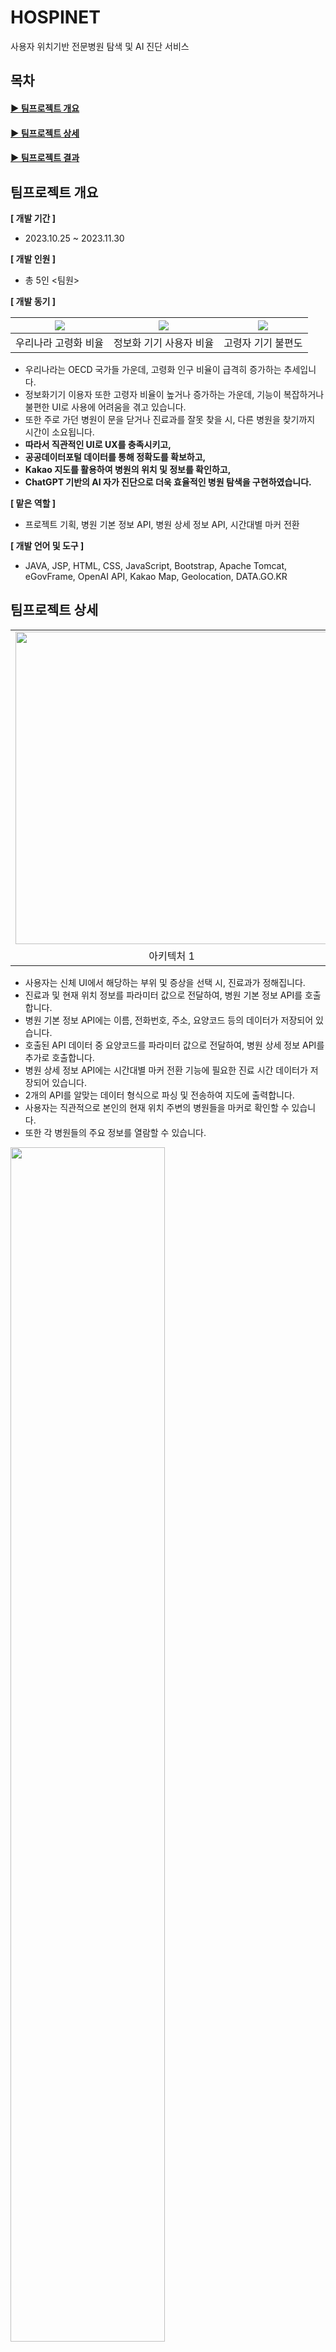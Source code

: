 # HOSPINET
사용자 위치기반 전문병원 탐색 및 AI 진단 서비스

## 목차
#### [▶ 팀프로젝트 개요](#팀프로젝트-개요)   
#### [▶ 팀프로젝트 상세](#팀프로젝트-상세)   
#### [▶ 팀프로젝트 결과](#팀프로젝트-결과)

## 팀프로젝트 개요
**[ 개발 기간 ]**   
- 2023.10.25 ~ 2023.11.30

**[ 개발 인원 ]**
- 총 5인 <팀원>

**[ 개발 동기 ]**

|<img src="https://github.com/user-attachments/assets/aee81e4f-c29c-4459-90d8-1223d079239a"/>|<img src="https://github.com/user-attachments/assets/2822e807-7a79-44c4-bf2a-bf649edb28c7" />|<img src="https://github.com/user-attachments/assets/715bfcbb-1393-4150-94f1-cb742c8e25cd"/>|
|:---:|:---:|:---:|
|우리나라 고령화 비율|정보화 기기 사용자 비율|고령자 기기 불편도|

- 우리나라는 OECD 국가들 가운데, 고령화 인구 비율이 급격히 증가하는 추세입니다.
- 정보화기기 이용자 또한 고령자 비율이 높거나 증가하는 가운데, 기능이 복잡하거나 불편한 UI로 사용에 어려움을 겪고 있습니다.
- 또한 주로 가던 병원이 문을 닫거나 진료과를 잘못 찾을 시, 다른 병원을 찾기까지 시간이 소요됩니다.
- **따라서 직관적인 UI로 UX를 충족시키고,**
- **공공데이터포털 데이터를 통해 정확도를 확보하고,**
- **Kakao 지도를 활용하여 병원의 위치 및 정보를 확인하고,**
- **ChatGPT 기반의 AI 자가 진단으로 더욱 효율적인 병원 탐색을 구현하였습니다.**

**[ 맡은 역할 ]**
- 프로젝트 기획, 병원 기본 정보 API, 병원 상세 정보 API, 시간대별 마커 전환

**[ 개발 언어 및 도구 ]**
- JAVA, JSP, HTML, CSS, JavaScript, Bootstrap, Apache Tomcat, eGovFrame, OpenAI API, Kakao Map, Geolocation, DATA.GO.KR

## 팀프로젝트 상세
<table>
  <tbody>
    <tr align="center">
      <td><img src="https://github.com/user-attachments/assets/2e2afd2f-eae1-49d0-98e3-fcb581594bf4" width="500" /></td>
    </tr>
    <tr align="center">
      <td>아키텍처 1</td>
    </tr>
  </tbody>
</table>

- 사용자는 신체 UI에서 해당하는 부위 및 증상을 선택 시, 진료과가 정해집니다.
- 진료과 및 현재 위치 정보를 파라미터 값으로 전달하여, 병원 기본 정보 API를 호출합니다.
- 병원 기본 정보 API에는 이름, 전화번호, 주소, 요양코드 등의 데이터가 저장되어 있습니다.
- 호출된 API 데이터 중 요양코드를 파라미터 값으로 전달하여, 병원 상세 정보 API를 추가로 호출합니다.
- 병원 상세 정보 API에는 시간대별 마커 전환 기능에 필요한 진료 시간 데이터가 저장되어 있습니다.
- 2개의 API를 알맞는 데이터 형식으로 파싱 및 전송하여 지도에 출력합니다.
- 사용자는 직관적으로 본인의 현재 위치 주변의 병원들을 마커로 확인할 수 있습니다.
- 또한 각 병원들의 주요 정보를 열람할 수 있습니다.

<img src="https://github.com/user-attachments/assets/8aee4601-32c7-4598-bc6a-b1722d22ec58"  width="70%" />

- OpenAI API를 활용하여 사용자의 자가 진단을 도와주는 AI 챗봇입니다.
- 버튼 또는 채팅으로 증상을 작성 시, 해당 정보를 파라미터 값으로 전달하여 OpenAI API를 호출합니다.
- OpenAI API를 통해 ChatGPT가 진단한 정보는 JSON 형태로 응답하고, 프롬프트 설정에 맞춰 필요한 값을 추출합니다.
- 추출된 값은 String 형태로 전송되고, 해당 정보를 화면에 출력합니다

## 팀프로젝트 결과
### ※ 메인 페이지
|<img src="https://github.com/user-attachments/assets/a0b6b344-559d-4b72-bf97-42e77e411ab6" />|<img src="https://github.com/user-attachments/assets/d8e98f84-65e4-4320-8ecd-86a6deb77a64" width="1800" />|<img src="https://github.com/user-attachments/assets/0154edfd-663c-4068-8b40-93070f29f94c" />|
|:---:|:---:|:---:|
|신체 UI|증상 선택 UI|지도 UI|

<table align="center">
  <tbody>
    <tr align="center">
      <td><img src="https://github.com/user-attachments/assets/5f663345-4ef3-4408-b232-a27f7d887eed" width="300" /></td>
      <td><img src="https://github.com/user-attachments/assets/124fc33a-d2f1-470e-90de-84cf5419a9f9" width="300" /></td>
    </tr>
    <tr align="center">
      <td>성별 전환</td>
      <td>전후면 전환</td>
    </tr>
  </tbody>
</table>

- 실제 사람의 신체를 표현한 UI를 통해 직관성을 강화했습니다.
- 각 부위를 선택 시, 증상 선택 화면으로 전환됩니다.
- 해당 부위에 대한 증상 목록을 확인할 수 있으며, 해당하는 증상을 선택할 수 있습니다.
- 증상 선택 후 완료 시, 자동으로 지도 화면으로 이동합니다.
- 현재 사용자의 위치를 파란색 마커로 확인할 수 있습니다.
- 사용자의 위치를 기준으로, 증상을 진단할 수 있는 병원들의 위치 및 정보를 확인할 수 있습니다.
- 성별 및 전후면 전환으로 추가 부위 및 증상을 선택할 수 있습니다. 

### ※ AI 챗봇
<img src="https://github.com/user-attachments/assets/5b1c75da-0033-4c77-9e54-77e42b214468"  width="45%" />
<img src="https://github.com/user-attachments/assets/5b36997e-4380-4ca8-bda0-7124a282d2da"  height="250" />
<img src="https://github.com/user-attachments/assets/bc9b7be5-8c6c-47f3-9255-4832fd15f56c"  height="250" />
<img src="https://github.com/user-attachments/assets/63994e4f-cc87-4a26-96ce-bcdb295b70e0"  height="250" />

- 우측 상단 챗봇 버튼을 통해 활성화 및 비활성화할 수 있습니다.
- 정확한 진료과만 선별될 수 있도록 프롬프트를 지정하였습니다.
- 사용자는 버튼 또는 채팅을 통해 자신의 증상 정보를 전달합니다.
- 증상에 대해 ChatGPT가 진단한 정보는 JSON 형태로 전송되어 필요한 정보만을 추출한 후 String 형태로 전송됩니다.
- 전송된 해당 정보는 화면에 출력되도록 구현하였습니다.
- 숨기기/보이기 버튼을 통해 증상 버튼을 활성화 및 비활성화할 수 있습니다.
- +/- 버튼을 통해 글자 크기를 조절할 수 있습니다.

### ※ 병원 정보 API
<img src="https://github.com/user-attachments/assets/70e7c85a-4191-49c3-bf5d-85f3b7d1418d"  width="45%" />

- 기본 정보 API를 활용하여 전문 병원의 위치를 보여줍니다.
- 사용자의 위치 정보와 진료과를 파라미터 값으로 XML 형태의 병원 기본 정보 API를 호출하였습니다.
- 해당 데이터를 JSOUP 라이브러리로 파싱하여 각 병원의 이름, 주소, 전화번호, 그리고 요양코드를 추출하였습니다.
- 추출한 정보들은 카카오 지도에서 병원 마커를 클릭하면 확인할 수 있도록 구현하였습니다.

<img src="https://github.com/user-attachments/assets/0b8222c3-e3f7-46a2-8c0e-9ecdbc32ad4c"  width="45%" />

- 상세 정보 API를 활용하여 해당 병원의 상세 정보를 보여줍니다.
- 이전에 기본 정보 API에서 추출한 요양코드를 파라미터 값으로 하여, JSON 형태의 병원 상세 정보 API를 호출하였습니다.
- 해당 데이터를 JSOUP 및 JSON-SIMPLE 라이브러리로 파싱하여 각 병원의 주요 정보와 진료 시간을 추출하였습니다.
- 추출한 진료 시간은 각 병원 마커에 마우스를 올려두면 확인할 수 있도록 구현하였습니다.

### ※ 병원 마커 전환
<img src="https://github.com/user-attachments/assets/b3bb91d9-bf4b-4f74-b79e-518ab0ba4db6"  width="45%" />
<img src="https://github.com/user-attachments/assets/4172338a-63a4-45cc-a8c7-0e7ef64b8735"  width="45%" />

- 탐색한 시간대별로 해당 시간대에 운영 중인 전문 병원들을 직관적으로 확인할 수 있습니다.
- 병원 상세 정보 API에서 추출한 진료 시간 데이터를 활용하였습니다.
- 각 병원마다 진료 중인 경우에는 초록색 마커로 표시가 되게 구현하였습니다.
- 진료를 할 수 없는 시간대인 경우에는 빨간색 마커로 표시가 되게 구현하였습니다.

### ※ 건강 퀴즈
<img src="https://github.com/user-attachments/assets/25032a82-2e7e-4f45-8c12-0e6c488d8dd3"  width="45%" />
<img src="https://github.com/user-attachments/assets/9e015efc-f949-4e73-9bb0-23ed8f21adcb"  width="45%" />

- 우측 상단 건강 퀴즈 버튼을 통해 건강과 관련된 OX 퀴즈를 풀 수 있습니다.
- 랜덤한 문제들이 차례로 나오며, 퀴즈를 푼 후에 답을 확인할 수 있습니다.

